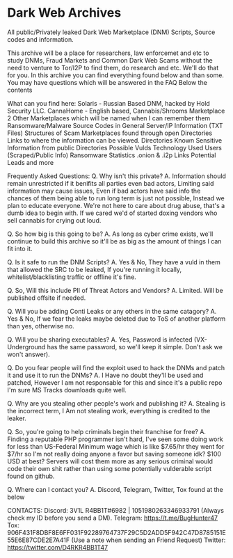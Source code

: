 # Dark Web Archives
All public/Privately leaked Dark Web Marketplace (DNM) Scripts, Source codes and information. 


This archive will be a place for researchers, law enforcemet and etc to study DNMs, Fraud Markets and Common Dark Web Scams without the need to venture to
Tor/I2P to find them, do research and etc. We'll do that for you. In this archive you can find everything found below and than some. You may have questions which will be answered in the FAQ Below the contents


What can you find here:
Solaris - Russian Based DNM, hacked by Hold Security LLC.
CannaHome - English based, Cannabis/Shrooms Marketplace
2 Other Marketplaces which will be named when I can remember them
Ransomware/Malware Source Codes in General
Server/IP Information (TXT Files)
Structures of Scam Marketplaces found through open Directories
Links to where the information can be viewed.
Directories Known
Sensitive Information from public Directories
Possible Vulds
Technology Used
Users (Scraped/Public Info)
Ransomware Statistics
.onion & .i2p Links
Potential Leads
and more


Frequently Asked Questions:
Q. Why isn't this private?
A. Information should remain unrestricted if it benifits all parties even bad actors, Limiting said information may cause issues, Even if bad actors have said info the chances of them being able to run long term is just not possible, Instead we plan to educate everyone. We're not here to care about drug abuse, that's a dumb idea to begin with. If we cared we'd of started doxing vendors who sell cannabis for crying out loud.

Q. So how big is this going to be?
A. As long as cyber crime exists, we'll continue to build this archive so it'll be as big as the amount of things I can fit into it.

Q. Is it safe to run the DNM Scripts?
A. Yes & No, They have a vuld in them that allowed the SRC to be leaked, If you're running it locally, whitelist/blacklisting traffic or offline it's fine. 

Q. So, Will this include PII of Threat Actors and Vendors?
A. Limited. Will be published offsite if needed.

Q. Will you be adding Conti Leaks or any others in the same catagory?
A. Yes & No, If we fear the leaks maybe deleted due to ToS of another platform than yes, otherwise no.

Q. Will you be sharing executables?
A. Yes, Password is infected (VX-Underground has the same password, so we'll keep it simple. Don't ask we won't answer).

Q. Do you fear people will find the exploit used to hack the DNMs and patch it and use it to run the DNMs?
A. I Have no doubt they'll be used and patched, However I am not responsable for this and since it's a public repo I'm sure MS Tracks downloads quite well.

Q. Why are you stealing other people's work and publishing it?
A. Stealing is the incorrect term, I Am not stealing work, everything is credited to the leaker.

Q. So, you're going to help criminals begin their franchise for free?
A. Finding a reputable PHP programmer isn't hard, I've seen some doing work for less than US-Federal Minimum wage which is like $7.65/hr they went for $7/hr so I'm not really doing anyone a favor but saving someone idk? $100 USD at best? Servers will cost them more as any serious criminal would code their own shit rather than using some potentially vulderable script found on github.

Q. Where can I contact you?
A. Discord, Telegram, Twitter, Tox found at the below


CONTACTS:
Discord: 3V1L R4BB1T#6982 | 1051980263346933791 (Always check my ID before you send a DM).
Telegram: https://t.me/BugHunter47
Tox: 906F431F8DBF8E6FF031F92289764737F29C5D2ADD5F942C47D8785151E55E6E87CDE2E7A41F (Use a note when sending an Friend Request)
Twitter: https://twitter.com/D4RKR4BB1T47
